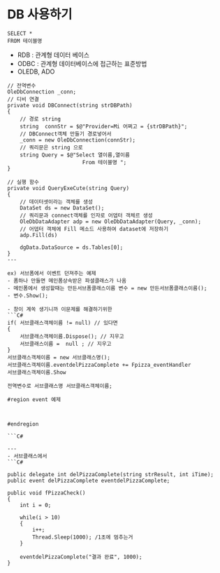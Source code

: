# DB 사용하기 
```
SELECT *
FROM 테이블명
```
- RDB : 관계형 데이터 베이스 
- ODBC : 관계형 데이터베이스에 접근하는 표준방법 
- OLEDB, ADO
```
// 전역변수 
OleDbConnection _conn;
// 디비 연결
private void DBConnect(string strDBPath)
{
	// 경로 string
	string  connStr = $@"Provider=Mi 어쩌고 = {strDBPath}";
	// DBConnect객체 만들기 경로넣어서
	_conn = new OleDbConnection(connStr);
	// 쿼리문은 string 으로 
	string Query = $@"Select 열이름,열이름
						From 테이블명 ";
}

// 실행 함수 
private void QueryExeCute(string Query)
{
	// 데이터셋이라는 객체를 생성
	DataSet ds = new DataSet();
	// 쿼리문과 connect객체를 인자로 어뎁터 객체르 생성
	OleDbDataAdapter adp = new OleDbDataAdapter(Query, _conn);
	// 어뎁터 객체에 Fill 메소드 사용하여 dataset에 저장하기 
	adp.Fill(ds)
	
	dgData.DataSource = ds.Tables[0];
}
---

ex) 서브폼에서 이벤트 던져주는 예제
- 폼하나 만들면 메인폼상속받은 파셜클래스가 나옴
- 메인폼에서 생성할때는 만든서브폼클래스이름 변수 = new 만든서브폼클래스이름();
- 변수.Show();

- 창이 계쏙 생기니까 이문제를 해결하기위한
```C#
if( 서브클래스객체이름 != null) // 있다면
{
	서브클래스객체이름.Dispose(); // 지우고
	서브클래스이름 =  null ; // 지우고
}
서브클래스객체이름 = new 서브클래스명();
서브클래스객체이름.eventdelPizzaComplete += Fpizza_eventHandler
서브클래스객체이름.Show 

전역변수로 서브클래스명 서브클래스객체이름; 

#region event 예제



#endregion 

```C#

---
- 서브클래스에서 
```C#

public delegate int delPizzaComplete(string strResult, int iTime);
public event delPizzaComplete eventdelPizzaComplete;

public void fPizzaCheck()
{
	int i = 0;
	
	while(i > 10)
	{
		i++;
		Thread.Sleep(1000); /1초에 멈추는거 
	}
	
	eventdelPizzaComplete("결과 완료", 1000);
}
